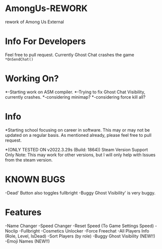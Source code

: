 # AmongUs-REWORK
rework of Among Us External

# Info For Developers
Feel free to pull request.
Currently Ghost Chat crashes the game `*OnSendChat()`


# Working On?
*-Starting work on ASM compiler.
*-Trying to fix Ghost Chat Visibility, currently crashes.
*-considering minimap?
*-considering force kill all?

# Info
*Starting school focusing on career in software.
This may or may not be updated on a regular basis.
As mentioned already, please feel free to pull
request.


*(ONLY TESTED ON v2022.3.29s (Build: 1864))
Steam Version Support Only Note: This may work for other versions, but I will only help with
Issues from the steam version.

# KNOWN BUGS
-Dead' Button also toggles fullbright
-Buggy Ghost Visibility' is very buggy.


# Features
-Name Changer
-Speed Changer
-Reset Speed (To Game Settings Speed)
-Noclip
-Fullbright
-Cosmetics Unlocker
-Force Freechat
-All Players Info (Role, Level, IsDead)
-Sort Players (by role)
-Buggy Ghost Visibility (NEW!!)
-Emoji Names (NEW!!)
